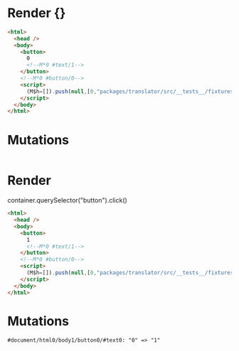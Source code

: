 # Render {}
```html
<html>
  <head />
  <body>
    <button>
      0
      <!--M*0 #text/1-->
    </button>
    <!--M*0 #button/0-->
    <script>
      (M$h=[]).push(null,[0,"packages/translator/src/__tests__/fixtures/basic-handler-refless/template.marko_0",])
    </script>
  </body>
</html>
```

# Mutations
```

```


# Render 
container.querySelector("button").click()

```html
<html>
  <head />
  <body>
    <button>
      1
      <!--M*0 #text/1-->
    </button>
    <!--M*0 #button/0-->
    <script>
      (M$h=[]).push(null,[0,"packages/translator/src/__tests__/fixtures/basic-handler-refless/template.marko_0",])
    </script>
  </body>
</html>
```

# Mutations
```
#document/html0/body1/button0/#text0: "0" => "1"
```